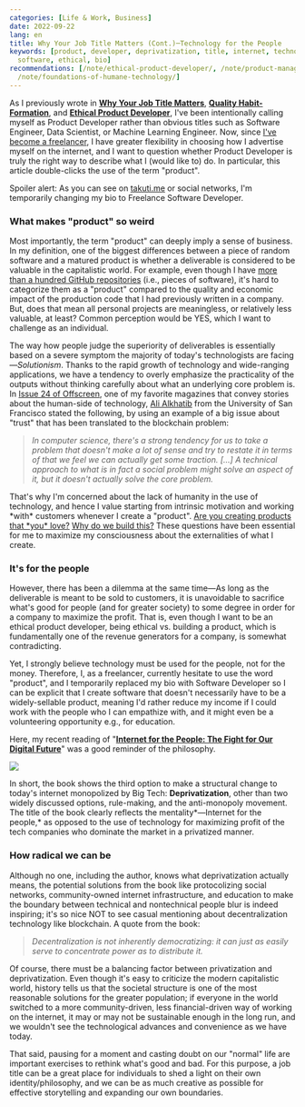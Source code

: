 ```yaml
---
categories: [Life & Work, Business]
date: 2022-09-22
lang: en
title: Why Your Job Title Matters (Cont.)─Technology for the People
keywords: [product, developer, deprivatization, title, internet, technology, people,
  software, ethical, bio]
recommendations: [/note/ethical-product-developer/, /note/product-management-and-bullshit-job/,
  /note/foundations-of-humane-technology/]
---
```


As I previously wrote in **[Why Your Job Title Matters](/note/why-job-title-matters/)**, **[Quality Habit-Formation](/note/atomic-habits/)**, and **[Ethical Product Developer](/note/ethical-product-developer/)**, I've been intentionally calling myself as Product Developer rather than obvious titles such as Software Engineer, Data Scientist, or Machine Learning Engineer. Now, since [I've become a freelancer](/note/coursera-machine-learning-on-gcp/), I have greater flexibility in choosing how I advertise myself on the internet, and I want to question whether Product Developer is truly the right way to describe what I (would like to) do. In particular, this article double-clicks the use of the term "product".

Spoiler alert: As you can see on [takuti.me](https://takuti.me) or social networks, I'm temporarily changing my bio to Freelance Software Developer.

### What makes "product" so weird

Most importantly, the term "product" can deeply imply a sense of business. In my definition, one of the biggest differences between a piece of random software and a matured product is whether a deliverable is considered to be valuable in the capitalistic world. For example, even though I have [more than a hundred GitHub repositories](https://github.com/takuti?tab=repositories) (i.e., pieces of software), it's hard to categorize them as a "product" compared to the quality and economic impact of the production code that I had previously written in a company. But, does that mean all personal projects are meaningless, or relatively less valuable, at least? Common perception would be YES, which I want to challenge as an individual.

The way how people judge the superiority of deliverables is essentially based on a severe symptom the majority of today's technologists are facing—*Solutionism*. Thanks to the rapid growth of technology and wide-ranging applications, we have a tendency to overly emphasize the practicality of the outputs without thinking carefully about what an underlying core problem is. In [Issue 24 of Offscreen](https://www.offscreenmag.com/issues/24), one of my favorite magazines that convey stories about the human-side of technology, [Ali Alkhatib](https://ali-alkhatib.com/) from the University of San Francisco stated the following, by using an example of a big issue about "trust" that has been translated to the blockchain problem:

> *In computer science, there's a strong tendency for us to take a problem that doesn't make a lot of sense and try to restate it in terms of that we feel we can actually get some traction. […] A technical approach to what is in fact a social problem might solve an aspect of it, but it doesn't actually solve the core problem.*

That's why I'm concerned about the lack of humanity in the use of technology, and hence I value starting from intrinsic motivation and working \*with\* customers whenever I create a "product". [Are you creating products that \*you\* love?](/note/product-management-and-bullshit-job/) [Why do we build this?](/note/foundations-of-humane-technology/) These questions have been essential for me to maximize my consciousness about the externalities of what I create.

### It's for the people

However, there has been a dilemma at the same time&mdash;As long as the deliverable is meant to be sold to customers, it is unavoidable to sacrifice what's good for people (and for greater society) to some degree in order for a company to maximize the profit. That is, even though I want to be an ethical product developer, being ethical vs. building a product, which is fundamentally one of the revenue generators for a company, is somewhat contradicting.

Yet, I strongly believe technology must be used for the people, not for the money. Therefore, I, as a freelancer, currently hesitate to use the word "product", and I temporarily replaced my bio with Software Developer so I can be explicit that I create software that doesn't necessarily have to be a widely-sellable product, meaning I'd rather reduce my income if I could work with the people who I can empathize with, and it might even be a volunteering opportunity e.g., for education. 

Here, my recent reading of "**[Internet for the People: The Fight for Our Digital Future](https://amzn.to/3UqUB5G)**" was a good reminder of the philosophy.

<a href="https://www.amazon.ca/Internet-People-Ben-Tarnoff/dp/1839762020?&linkCode=li1&tag=takuti-20&linkId=84e806957f7537c32e08421c49ffa9ce&language=en_CA&ref_=as_li_ss_il" target="_blank"><img border="0" src="//ws-na.amazon-adsystem.com/widgets/q?_encoding=UTF8&ASIN=1839762020&Format=_SL110_&ID=AsinImage&MarketPlace=CA&ServiceVersion=20070822&WS=1&tag=takuti-20&language=en_CA" ></a><img src="https://ir-ca.amazon-adsystem.com/e/ir?t=takuti-20&language=en_CA&l=li1&o=15&a=1839762020" width="1" height="1" border="0" alt="" style="border:none !important; margin:0px !important;" />

In short, the book shows the third option to make a structural change to today's internet monopolized by Big Tech: **Deprivatization**, other than two widely discussed options, rule-making, and the anti-monopoly movement. The title of the book clearly reflects the mentality*&mdash;Internet for the people,* as opposed to the use of technology for maximizing profit of the tech companies who dominate the market in a privatized manner.

### How radical we can be

Although no one, including the author, knows what deprivatization actually means, the potential solutions from the book like protocolizing social networks, community-owned internet infrastructure, and education to make the boundary between technical and nontechnical people blur is indeed inspiring; it's so nice NOT to see casual mentioning about decentralization technology like blockchain. A quote from the book:

> *Decentralization is not inherently democratizing: it can just as easily serve to concentrate power as to distribute it.*

Of course, there must be a balancing factor between privatization and deprivatization. Even though it's easy to criticize the modern capitalistic world, history tells us that the societal structure is one of the most reasonable solutions for the greater population; if everyone in the world switched to a more community-driven, less financial-driven way of working on the internet, it may or may not be sustainable enough in the long run, and we wouldn't see the technological advances and convenience as we have today.

That said, pausing for a moment and casting doubt on our "normal" life are important exercises to rethink what's good and bad. For this purpose, a job title can be a great place for individuals to shed a light on their own identity/philosophy, and we can be as much creative as possible for effective storytelling and expanding our own boundaries.
